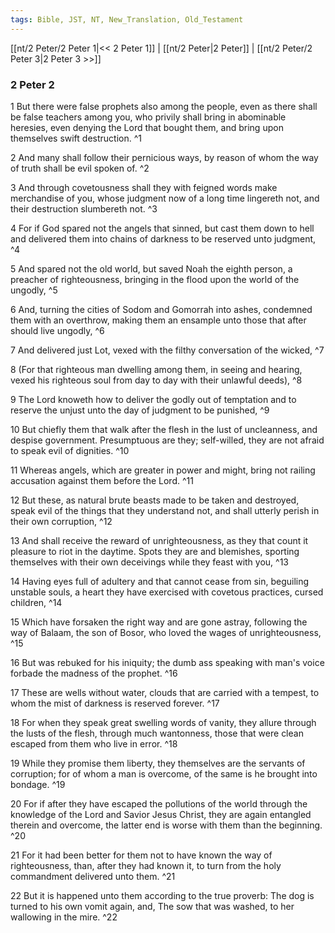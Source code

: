 ```yaml
---
tags: Bible, JST, NT, New_Translation, Old_Testament
---
```


[[nt/2 Peter/2 Peter 1|<< 2 Peter 1]] | [[nt/2 Peter|2 Peter]] | [[nt/2 Peter/2 Peter 3|2 Peter 3 >>]]

### 2 Peter 2

1 But there were false prophets also among the people, even as there shall be false teachers among you, who privily shall bring in abominable heresies, even denying the Lord that bought them, and bring upon themselves swift destruction.  ^1

2 And many shall follow their pernicious ways, by reason of whom the way of truth shall be evil spoken of.  ^2

3 And through covetousness shall they with feigned words make merchandise of you, whose judgment now of a long time lingereth not, and their destruction slumbereth not.  ^3

4 For if God spared not the angels that sinned, but cast them down to hell and delivered them into chains of darkness to be reserved unto judgment,  ^4

5 And spared not the old world, but saved Noah the eighth person, a preacher of righteousness, bringing in the flood upon the world of the ungodly,  ^5

6 And, turning the cities of Sodom and Gomorrah into ashes, condemned them with an overthrow, making them an ensample unto those that after should live ungodly,  ^6

7 And delivered just Lot, vexed with the filthy conversation of the wicked,  ^7

8 (For that righteous man dwelling among them, in seeing and hearing, vexed his righteous soul from day to day with their unlawful deeds),  ^8

9 The Lord knoweth how to deliver the godly out of temptation and to reserve the unjust unto the day of judgment to be punished,  ^9

10 But chiefly them that walk after the flesh in the lust of uncleanness, and despise government. Presumptuous are they; self-willed, they are not afraid to speak evil of dignities.  ^10

11 Whereas angels, which are greater in power and might, bring not railing accusation against them before the Lord.  ^11

12 But these, as natural brute beasts made to be taken and destroyed, speak evil of the things that they understand not, and shall utterly perish in their own corruption,  ^12

13 And shall receive the reward of unrighteousness, as they that count it pleasure to riot in the daytime. Spots they are and blemishes, sporting themselves with their own deceivings while they feast with you,  ^13

14 Having eyes full of adultery and that cannot cease from sin, beguiling unstable souls, a heart they have exercised with covetous practices, cursed children,  ^14

15 Which have forsaken the right way and are gone astray, following the way of Balaam, the son of Bosor, who loved the wages of unrighteousness,  ^15

16 But was rebuked for his iniquity; the dumb ass speaking with man\'s voice forbade the madness of the prophet.  ^16

17 These are wells without water, clouds that are carried with a tempest, to whom the mist of darkness is reserved forever.  ^17

18 For when they speak great swelling words of vanity, they allure through the lusts of the flesh, through much wantonness, those that were clean escaped from them who live in error.  ^18

19 While they promise them liberty, they themselves are the servants of corruption; for of whom a man is overcome, of the same is he brought into bondage.  ^19

20 For if after they have escaped the pollutions of the world through the knowledge of the Lord and Savior Jesus Christ, they are again entangled therein and overcome, the latter end is worse with them than the beginning.  ^20

21 For it had been better for them not to have known the way of righteousness, than, after they had known it, to turn from the holy commandment delivered unto them.  ^21

22 But it is happened unto them according to the true proverb: The dog is turned to his own vomit again, and, The sow that was washed, to her wallowing in the mire.  ^22

 
